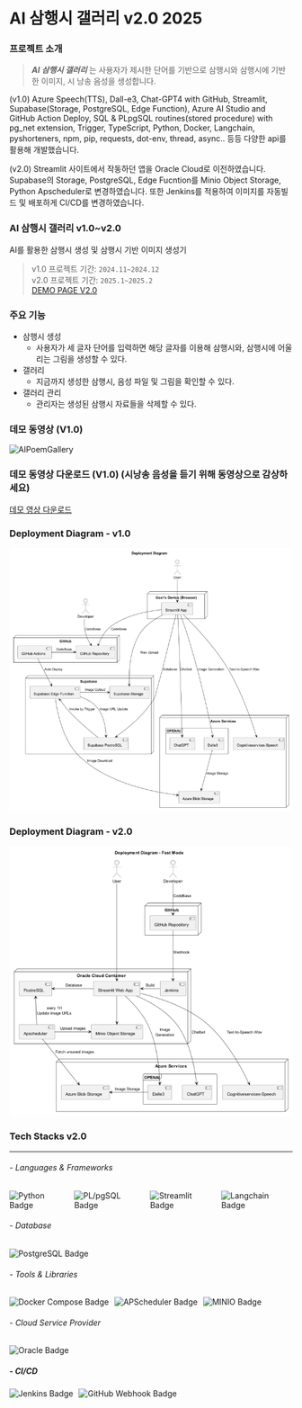 # AI 삼행시 갤러리 v2.0 2025
### 프로젝트 소개

> _**AI 삼행시 갤러리**_ 는 사용자가 제시한 단어를 기반으로 삼행시와 삼행시에 기반한 이미지, 시 낭송 음성을 생성합니다.

(v1.0) Azure Speech(TTS), Dall-e3, Chat-GPT4
with GitHub, Streamlit, Supabase(Storage, PostgreSQL, Edge Function), Azure AI Studio and GitHub Action Deploy, SQL & PLpgSQL routines(stored procedure) with pg_net extension, Trigger, TypeScript, Python, Docker, Langchain, pyshorteners, npm, pip, requests, dot-env, thread, async.. 등등 다양한 api를 활용해 개발했습니다.

(v2.0) Streamlit 사이트에서 작동하던 앱을 Oracle Cloud로 이전하였습니다. Supabase의 Storage, PostgreSQL, Edge Fucntion를 Minio Object Storage, Python Apscheduler로 변경하였습니다. 또한 Jenkins를 적용하여 이미지를 자동빌드 및 배포하게 CI/CD를 변경하였습니다.
### AI 삼행시 갤러리 v1.0~v2.0

AI를 활용한 삼행시 생성 및 삼행시 기반 이미지 생성기
> v1.0 프로젝트 기간: `2024.11~2024.12`
> \
> v2.0 프로젝트 기간: `2025.1~2025.2`
> \
> [DEMO PAGE V2.0](https://gallery.ellen24k.kro.kr)

### 주요 기능

- 삼행시 생성
    - 사용자가 세 글자 단어를 입력하면 해당 글자를 이용해 삼행시와, 삼행시에 어울리는 그림을 생성할 수 있다.
- 갤러리
    - 지금까지 생성한 삼행시, 음성 파일 및 그림을 확인할 수 있다.
- 갤러리 관리
    - 관리자는 생성된 삼행시 자료들을 삭제할 수 있다.

### 데모 동영상 (V1.0)
![AIPoemGallery](resources/chatbot_mobile_gallery.gif)

### 데모 동영상 다운로드 (V1.0) (시낭송 음성을 듣기 위해 동영상으로 감상하세요)
[데모 영상 다운로드](https://github.com/ellen24k/AIPoemGallery/raw/master/chatbot_mobile_gallery.webm)

### Deployment Diagram - v1.0
![Diagram](resources/diagram_deployment-1-.png)

### Deployment Diagram - v2.0
![Diagram](resources/diagram_deployment_new.png)

### Tech Stacks v2.0
- - -
###### - _Languages & Frameworks_
<div style="display: flex; gap: 10px">
    <img src="https://img.shields.io/badge/Python-3776AB?style=for-the-badge&logo=python&logoColor=white" alt="Python Badge"> 
    <img src="https://img.shields.io/badge/PL%2FpgSQL-336791?style=for-the-badge&logo=postgresql&logoColor=white" alt="PL/pgSQL Badge">
    <img src="https://img.shields.io/badge/Streamlit-FF4B4B?style=for-the-badge&logo=streamlit&logoColor=white" alt="Streamlit Badge">
    <img src="https://img.shields.io/badge/Langchain-46d3e6?style=for-the-badge&logo=Langchain&logoColor=white" alt="Langchain Badge">
</div>

###### - _Database_
<div style="display: flex; gap: 10px;">
    <img src="https://img.shields.io/badge/PostgreSQL-4169E1?style=for-the-badge&logo=postgresql&logoColor=white" alt="PostgreSQL Badge">
</div>

###### - _Tools & Libraries_
<div style="display: flex; gap: 10px;">
    <img src="https://img.shields.io/badge/Docker_Compose-2496ED?style=for-the-badge&logo=docker&logoColor=white" alt="Docker Compose Badge">
    <img src="https://img.shields.io/badge/APScheduler-004080?style=for-the-badge&logo=APScheduler&logoColor=white" alt="APScheduler Badge">
    <img src="https://img.shields.io/badge/MINIO-FF2C00?style=for-the-badge&logo=minio&logoColor=white" alt="MINIO Badge">
</div>

###### - _Cloud Service Provider_
<div style="display: flex; gap: 10px;">
    <img src="https://img.shields.io/badge/Oracle_Cloud-F80000?style=for-the-badge&logo=oracle&logoColor=white" alt="Oracle Badge">
</div>

##### - _CI/CD_
<div style="display: flex; gap: 10px;">
    <img src="https://img.shields.io/badge/Jenkins-D24939?style=for-the-badge&logo=jenkins&logoColor=white" alt="Jenkins Badge">
    <img src="https://img.shields.io/badge/GitHub%20Webhook-181717?style=for-the-badge&logo=github&logoColor=white" alt="GitHub Webhook Badge">
</div>


